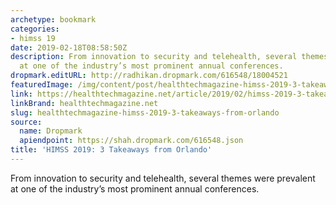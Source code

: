 ```yaml
---
archetype: bookmark
categories:
- himss 19
date: 2019-02-18T08:58:50Z
description: From innovation to security and telehealth, several themes were prevalent
  at one of the industry’s most prominent annual conferences.
dropmark.editURL: http://radhikan.dropmark.com/616548/18004521
featuredImage: /img/content/post/healthtechmagazine-himss-2019-3-takeaways-from-orlando.jpg
link: https://healthtechmagazine.net/article/2019/02/himss-2019-3-takeaways-orlando
linkBrand: healthtechmagazine.net
slug: healthtechmagazine-himss-2019-3-takeaways-from-orlando
source:
  name: Dropmark
  apiendpoint: https://shah.dropmark.com/616548.json
title: 'HIMSS 2019: 3 Takeaways from Orlando'
---
```

From innovation to security and telehealth, several themes were prevalent at one of the industry’s most prominent annual conferences.